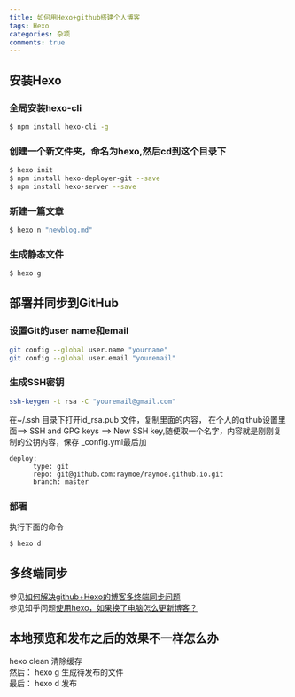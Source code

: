 ```yaml
---
title: 如何用Hexo+github搭建个人博客
tags: Hexo
categories: 杂项
comments: true
---
```

## 安装Hexo

### 全局安装hexo-cli

``` bash
$ npm install hexo-cli -g
```

### 创建一个新文件夹，命名为hexo,然后cd到这个目录下

``` bash
$ hexo init
$ npm install hexo-deployer-git --save
$ npm install hexo-server --save
```


### 新建一篇文章

``` bash
$ hexo n "newblog.md"
```


### 生成静态文件

``` bash
$ hexo g
```
## 部署并同步到GitHub
### 设置Git的user name和email
``` bash
git config --global user.name "yourname"
git config --global user.email "youremail"
```

### 生成SSH密钥
``` bash
ssh-keygen -t rsa -C "youremail@gmail.com"
```

在~/.ssh 目录下打开id_rsa.pub 文件，复制里面的内容，
在个人的github设置里面==> SSH and GPG keys ==> New SSH key,随便取一个名字，内容就是刚刚复制的公钥内容，保存
_config.yml最后加
```
deploy:
      type: git
      repo: git@github.com:raymoe/raymoe.github.io.git
      branch: master
```

### 部署

执行下面的命令

``` bash
$ hexo d
```

## 多终端同步
参见[如何解决github+Hexo的博客多终端同步问题](http://blog.csdn.net/Monkey_LZL/article/details/60870891)  
参见知乎问题[使用hexo，如果换了电脑怎么更新博客？](https://www.zhihu.com/question/21193762)

## 本地预览和发布之后的效果不一样怎么办
hexo clean 清除缓存  
然后： hexo g 生成待发布的文件  
最后： hexo d 发布